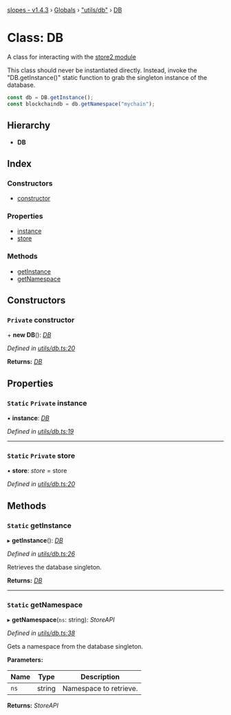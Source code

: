 [slopes - v1.4.3](../README.md) › [Globals](../globals.md) › ["utils/db"](../modules/_utils_db_.md) › [DB](_utils_db_.db.md)

# Class: DB

A class for interacting with the [ store2 module](https://github.com/nbubna/store)

This class should never be instantiated directly. Instead, invoke the "DB.getInstance()" static
function to grab the singleton instance of the database.

```js
const db = DB.getInstance();
const blockchaindb = db.getNamespace("mychain");
```

## Hierarchy

* **DB**

## Index

### Constructors

* [constructor](_utils_db_.db.md#private-constructor)

### Properties

* [instance](_utils_db_.db.md#static-private-instance)
* [store](_utils_db_.db.md#static-private-store)

### Methods

* [getInstance](_utils_db_.db.md#static-getinstance)
* [getNamespace](_utils_db_.db.md#static-getnamespace)

## Constructors

### `Private` constructor

\+ **new DB**(): *[DB](_utils_db_.db.md)*

*Defined in [utils/db.ts:20](https://github.com/ava-labs/slopes/blob/709e172/src/utils/db.ts#L20)*

**Returns:** *[DB](_utils_db_.db.md)*

## Properties

### `Static` `Private` instance

▪ **instance**: *[DB](_utils_db_.db.md)*

*Defined in [utils/db.ts:19](https://github.com/ava-labs/slopes/blob/709e172/src/utils/db.ts#L19)*

___

### `Static` `Private` store

▪ **store**: *store* =  store

*Defined in [utils/db.ts:20](https://github.com/ava-labs/slopes/blob/709e172/src/utils/db.ts#L20)*

## Methods

### `Static` getInstance

▸ **getInstance**(): *[DB](_utils_db_.db.md)*

*Defined in [utils/db.ts:26](https://github.com/ava-labs/slopes/blob/709e172/src/utils/db.ts#L26)*

Retrieves the database singleton.

**Returns:** *[DB](_utils_db_.db.md)*

___

### `Static` getNamespace

▸ **getNamespace**(`ns`: string): *StoreAPI*

*Defined in [utils/db.ts:38](https://github.com/ava-labs/slopes/blob/709e172/src/utils/db.ts#L38)*

Gets a namespace from the database singleton.

**Parameters:**

Name | Type | Description |
------ | ------ | ------ |
`ns` | string | Namespace to retrieve.  |

**Returns:** *StoreAPI*

